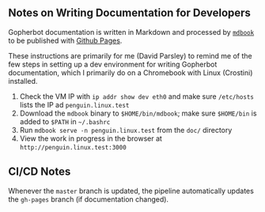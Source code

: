 ## Notes on Writing Documentation for Developers

Gopherbot documentation is written in Markdown and processed by [`mdbook`](https://github.com/rust-lang/mdBook) to be published with [Github Pages](https://lnxjedi.github.io/gopherbot).

These instructions are primarily for me (David Parsley) to remind me of the few steps in setting up a dev environment for writing Gopherbot documentation, which I primarily do on a Chromebook with Linux (Crostini) installed.

1. Check the VM IP with `ip addr show dev eth0` and make sure `/etc/hosts` lists the IP ad `penguin.linux.test`
1. Download the `mdbook` binary to `$HOME/bin/mdbook`; make sure `$HOME/bin` is added to `$PATH` in `~/.bashrc`
1. Run `mdbook serve -n penguin.linux.test` from the `doc/` directory
1. View the work in progress in the browser at `http://penguin.linux.test:3000`

## CI/CD Notes

Whenever the `master` branch is updated, the pipeline automatically updates the `gh-pages` branch (if documentation changed).